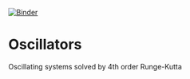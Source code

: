 [![Binder](https://mybinder.org/badge_logo.svg)](https://mybinder.org/v2/gh/abduMus/Oscillators/main)
# Oscillators
 Oscillating systems solved by 4th order Runge-Kutta
